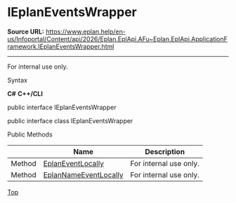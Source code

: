 # IEplanEventsWrapper

**Source URL:** https://www.eplan.help/en-us/Infoportal/Content/api/2026/Eplan.EplApi.AFu~Eplan.EplApi.ApplicationFramework.IEplanEventsWrapper.html

---

For internal use only.

Syntax

**C#**
**C++/CLI**


public interface IEplanEventsWrapper

public interface class IEplanEventsWrapper

Public Methods

|  | Name | Description |
| --- | --- | --- |
| Method | [EplanEventLocally](Eplan.EplApi.AFu~Eplan.EplApi.ApplicationFramework.IEplanEventsWrapper~EplanEventLocally.html) | For internal use only. |
| Method | [EplanNameEventLocally](Eplan.EplApi.AFu~Eplan.EplApi.ApplicationFramework.IEplanEventsWrapper~EplanNameEventLocally.html) | For internal use only. |

[Top](#top)
